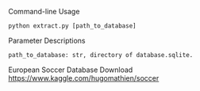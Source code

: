 Command-line Usage

	python extract.py [path_to_database]

Parameter Descriptions
	
	path_to_database: str, directory of database.sqlite.

European Soccer Database Download
	https://www.kaggle.com/hugomathien/soccer